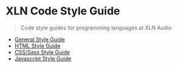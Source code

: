 # XLN Code Style Guide

> Code style guides for programming languages at XLN Audio

* [General Style Guide](/general/README.md)
* [HTML Style Guide](/html/README.md)
* [CSS/Sass Style Guide](/css/README.md)
* [Javascript Style Guide](/javascript/README.md)
